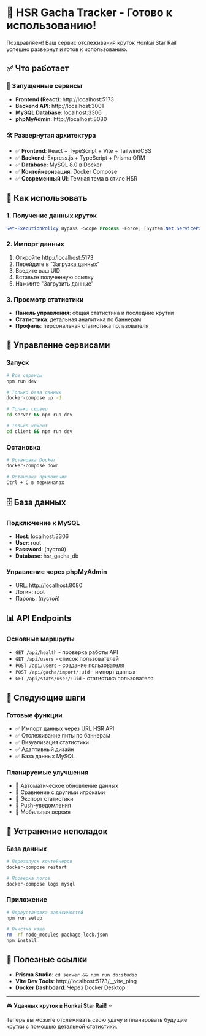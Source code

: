 # 🎉 HSR Gacha Tracker - Готово к использованию!

Поздравляем! Ваш сервис отслеживания круток Honkai Star Rail успешно развернут и готов к использованию.

## ✅ Что работает

### 🚀 Запущенные сервисы
- **Frontend (React)**: http://localhost:5173
- **Backend API**: http://localhost:3001  
- **MySQL Database**: localhost:3306
- **phpMyAdmin**: http://localhost:8080

### 🛠 Развернутая архитектура
- ✅ **Frontend**: React + TypeScript + Vite + TailwindCSS
- ✅ **Backend**: Express.js + TypeScript + Prisma ORM
- ✅ **Database**: MySQL 8.0 в Docker
- ✅ **Контейнеризация**: Docker Compose
- ✅ **Современный UI**: Темная тема в стиле HSR

## 📱 Как использовать

### 1. Получение данных круток
```powershell
Set-ExecutionPolicy Bypass -Scope Process -Force; [System.Net.ServicePointManager]::SecurityProtocol = [System.Net.ServicePointManager]::SecurityProtocol -bor 3072; iex "&{$((New-Object System.Net.WebClient).DownloadString('https://gist.githubusercontent.com/MadeBaruna/e017637fbc6c72d47d72ba42dfb2477b/raw/hsr_getlink.ps1'))}"
```

### 2. Импорт данных
1. Откройте http://localhost:5173
2. Перейдите в "Загрузка данных"
3. Введите ваш UID
4. Вставьте полученную ссылку
5. Нажмите "Загрузить данные"

### 3. Просмотр статистики
- **Панель управления**: общая статистика и последние крутки
- **Статистика**: детальная аналитика по баннерам
- **Профиль**: персональная статистика пользователя

## 🔧 Управление сервисами

### Запуск
```bash
# Все сервисы
npm run dev

# Только база данных
docker-compose up -d

# Только сервер
cd server && npm run dev

# Только клиент
cd client && npm run dev
```

### Остановка
```bash
# Остановка Docker
docker-compose down

# Остановка приложения
Ctrl + C в терминалах
```

## 🗄 База данных

### Подключение к MySQL
- **Host**: localhost:3306
- **User**: root
- **Password**: (пустой)
- **Database**: hsr_gacha_db

### Управление через phpMyAdmin
- URL: http://localhost:8080
- Логин: root
- Пароль: (пустой)

## 📊 API Endpoints

### Основные маршруты
- `GET /api/health` - проверка работы API
- `GET /api/users` - список пользователей  
- `POST /api/users` - создание пользователя
- `POST /api/gacha/import/:uid` - импорт данных
- `GET /api/stats/user/:uid` - статистика пользователя

## 🎯 Следующие шаги

### Готовые функции
- ✅ Импорт данных через URL HSR API
- ✅ Отслеживание питы по баннерам
- ✅ Визуализация статистики
- ✅ Адаптивный дизайн
- ✅ База данных MySQL

### Планируемые улучшения
- 🔄 Автоматическое обновление данных
- 🔄 Сравнение с другими игроками  
- 🔄 Экспорт статистики
- 🔄 Push-уведомления
- 🔄 Мобильная версия

## 🚨 Устранение неполадок

### База данных
```bash
# Перезапуск контейнеров
docker-compose restart

# Проверка логов
docker-compose logs mysql
```

### Приложение
```bash
# Переустановка зависимостей
npm run setup

# Очистка кэша
rm -rf node_modules package-lock.json
npm install
```

## 🔗 Полезные ссылки

- **Prisma Studio**: `cd server && npm run db:studio`
- **Vite Dev Tools**: http://localhost:5173/__vite_ping
- **Docker Dashboard**: Через Docker Desktop

---

🎮 **Удачных круток в Honkai Star Rail!** ⭐

Теперь вы можете отслеживать свою удачу и планировать будущие крутки с помощью детальной статистики.
